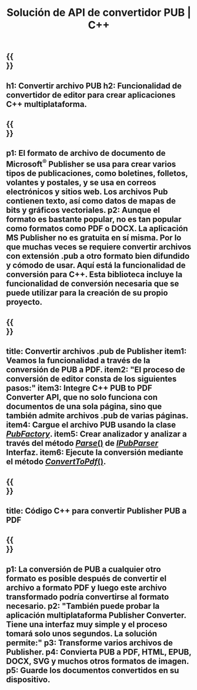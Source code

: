 ﻿---
translation: true
template: /_templates/conversion.md
title: Solución de API de convertidor PUB | C++
url: /cpp/conversion/
description: Convierta archivos de Microsoft Publisher mediante programación a través de la biblioteca C++. Solución de API simple para crear su propio proyecto C++ de convertidor PUB.
metakeywords: convertidor pub cpp, convertir archivo pub cpp
family: pub
platformtag: cpp
feature: conversion
---

{{<section banner>}}
---
h1: Convertir archivo PUB
h2: Funcionalidad de convertidor de editor para crear aplicaciones C++ multiplataforma.
---

{{<section overview>}}
---
p1: El formato de archivo de documento de Microsoft<sup>®</sup> Publisher se usa para crear varios tipos de publicaciones, como boletines, folletos, volantes y postales, y se usa en correos electrónicos y sitios web. Los archivos Pub contienen texto, así como datos de mapas de bits y gráficos vectoriales.
p2: Aunque el formato es bastante popular, no es tan popular como formatos como PDF o DOCX. La aplicación MS Publisher no es gratuita en sí misma. Por lo que muchas veces se requiere convertir archivos con extensión .pub a otro formato bien difundido y cómodo de usar. Aquí está la funcionalidad de conversión para C++. Esta biblioteca incluye la funcionalidad de conversión necesaria que se puede utilizar para la creación de su propio proyecto.
---

{{<section feature1>}}
---
title: Convertir archivos .pub de Publisher
item1: Veamos la funcionalidad a través de la conversión de PUB a PDF.
item2: "El proceso de conversión de editor consta de los siguientes pasos:"
item3: Integre C++ PUB to PDF Converter API, que no solo funciona con documentos de una sola página, sino que también admite archivos .pub de varias páginas.
item4: Cargue el archivo PUB usando la clase [*PubFactory*](https://reference.aspose.com/pub/cpp/class/aspose.pub.pub_factory).
item5: Crear analizador y analizar a través del método [*Parse*()](https://reference.aspose.com/pub/cpp/class/aspose.pub.i_pub_parser#ae9fc7043f382a5b4a7b694f0fe477915) de [*IPubParser*](https://reference.aspose.com/pub/cpp/class/aspose.pub.i_pub_parser) Interfaz.
item6: Ejecute la conversión mediante el método [*ConvertToPdf*()](https://reference.aspose.com/pub/cpp/class/aspose.pub.i_pdf_converter).
---

{{<section codeexample>}}
---
title: Código C++ para convertir Publisher PUB a PDF
---

{{<section summary>}}
---
p1: La conversión de PUB a cualquier otro formato es posible después de convertir el archivo a formato PDF y luego este archivo transformado podría convertirse al formato necesario.
p2: "También puede probar la aplicación multiplataforma Publisher Converter. Tiene una interfaz muy simple y el proceso tomará solo unos segundos. La solución permite:"
p3: Transforme varios archivos de Publisher.
p4: Convierta PUB a PDF, HTML, EPUB, DOCX, SVG y muchos otros formatos de imagen.
p5: Guarde los documentos convertidos en su dispositivo.
---